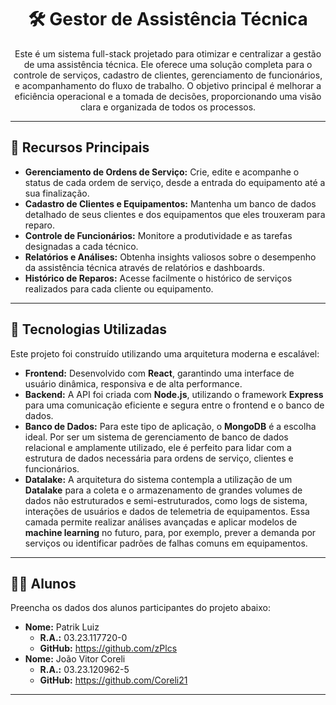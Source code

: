 <h1 align="center">🛠️ Gestor de Assistência Técnica</h1>

<p align="center">Este é um sistema full-stack projetado para otimizar e centralizar a gestão de uma assistência técnica. Ele oferece uma solução completa para o controle de serviços, cadastro de clientes, gerenciamento de funcionários, e acompanhamento do fluxo de trabalho. O objetivo principal é melhorar a eficiência operacional e a tomada de decisões, proporcionando uma visão clara e organizada de todos os processos.</p>

<hr>

<h2>🌟 Recursos Principais</h2>
<ul>
    <li><b>Gerenciamento de Ordens de Serviço:</b> Crie, edite e acompanhe o status de cada ordem de serviço, desde a entrada do equipamento até a sua finalização.</li>
    <li><b>Cadastro de Clientes e Equipamentos:</b> Mantenha um banco de dados detalhado de seus clientes e dos equipamentos que eles trouxeram para reparo.</li>
    <li><b>Controle de Funcionários:</b> Monitore a produtividade e as tarefas designadas a cada técnico.</li>
    <li><b>Relatórios e Análises:</b> Obtenha insights valiosos sobre o desempenho da assistência técnica através de relatórios e dashboards.</li>
    <li><b>Histórico de Reparos:</b> Acesse facilmente o histórico de serviços realizados para cada cliente ou equipamento.</li>
</ul>

<hr>

<h2>🚀 Tecnologias Utilizadas</h2>
<p>Este projeto foi construído utilizando uma arquitetura moderna e escalável:</p>
<ul>
    <li><b>Frontend:</b> Desenvolvido com <b>React</b>, garantindo uma interface de usuário dinâmica, responsiva e de alta performance.</li>
    <li><b>Backend:</b> A API foi criada com <b>Node.js</b>, utilizando o framework <b>Express</b> para uma comunicação eficiente e segura entre o frontend e o banco de dados.</li>
    <li><b>Banco de Dados:</b> Para este tipo de aplicação, o <b>MongoDB</b> é a escolha ideal. Por ser um sistema de gerenciamento de banco de dados relacional e amplamente utilizado, ele é perfeito para lidar com a estrutura de dados necessária para ordens de serviço, clientes e funcionários.</li>
    <li><b>Datalake:</b> A arquitetura do sistema contempla a utilização de um <b>Datalake</b> para a coleta e o armazenamento de grandes volumes de dados não estruturados e semi-estruturados, como logs de sistema, interações de usuários e dados de telemetria de equipamentos. Essa camada permite realizar análises avançadas e aplicar modelos de <b>machine learning</b> no futuro, para, por exemplo, prever a demanda por serviços ou identificar padrões de falhas comuns em equipamentos.</li>
</ul>

<hr>

<h2>👨‍🎓 Alunos</h2>
<p>Preencha os dados dos alunos participantes do projeto abaixo:</p>
<ul>
    <li><b>Nome:</b> Patrik Luiz
    <ul>
        <li><b>R.A.:</b> 03.23.117720-0</li>
        <li><b>GitHub:</b> <a href="https://github.com/zPlcs">https://github.com/zPlcs</a></li>
    </ul>
    </li>
     <li><b>Nome:</b> João Vitor Coreli
    <ul>
        <li><b>R.A.:</b> 03.23.120962-5</li>
        <li><b>GitHub:</b> <a href="https://github.com/Coreli21">https://github.com/Coreli21</a></li>
    </ul>
    </li>
</ul>

<hr>
